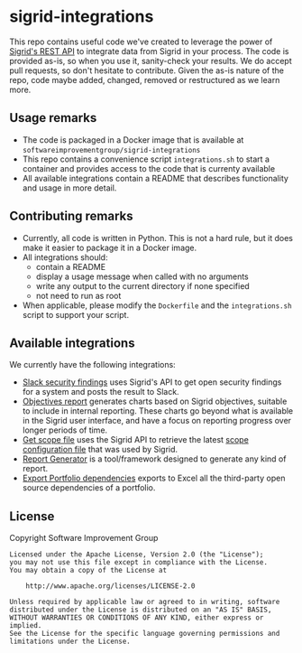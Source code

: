# sigrid-integrations

This repo contains useful code we've created to leverage the power of [Sigrid's REST API](https://docs.sigrid-says.com/integrations/sigrid-api-documentation.html) to integrate data from Sigrid in your process. The code is provided as-is, so when you use it, sanity-check your results. We do accept pull requests, so don't hesitate to contribute. Given the as-is nature of the repo, code maybe added, changed, removed or restructured as we learn more.

## Usage remarks

- The code is packaged in a Docker image that is available at `softwareimprovementgroup/sigrid-integrations`
- This repo contains a convenience script `integrations.sh` to start a container and provides access to the code that is currenty available
- All available integrations contain a README that describes functionality and usage in more detail.

## Contributing remarks

- Currently, all code is written in Python. This is not a hard rule, but it does make it easier to package it in a Docker image.
- All integrations should:
  - contain a README
  - display a usage message when called with no arguments
  - write any output to the current directory if none specified
  - not need to run as root
- When applicable, please modify the `Dockerfile` and the `integrations.sh` script to support your script.

## Available integrations

We currently have the following integrations:

* [Slack security findings](slack-security-findings/) uses Sigrid's API to get open security findings for a system and posts the result to Slack.
* [Objectives report](objectives-report/) generates charts based on Sigrid objectives, suitable to include in internal reporting. These charts go beyond what is available in the Sigrid user interface, and have a focus on reporting progress over longer periods of time.
* [Get scope file](get-scope-file/) uses the Sigrid API to retrieve the latest [scope configuration file](https://docs.sigrid-says.com/reference/analysis-scope-configuration.html) that was used by Sigrid.
* [Report Generator](report-generator/) is a tool/framework designed to generate any kind of report.
* [Export Portfolio dependencies](export-portfolio-dependencies/) exports to Excel all the third-party open source dependencies of a portfolio.

## License

Copyright Software Improvement Group

    Licensed under the Apache License, Version 2.0 (the "License");
    you may not use this file except in compliance with the License.
    You may obtain a copy of the License at

        http://www.apache.org/licenses/LICENSE-2.0

    Unless required by applicable law or agreed to in writing, software
    distributed under the License is distributed on an "AS IS" BASIS,
    WITHOUT WARRANTIES OR CONDITIONS OF ANY KIND, either express or implied.
    See the License for the specific language governing permissions and
    limitations under the License.
